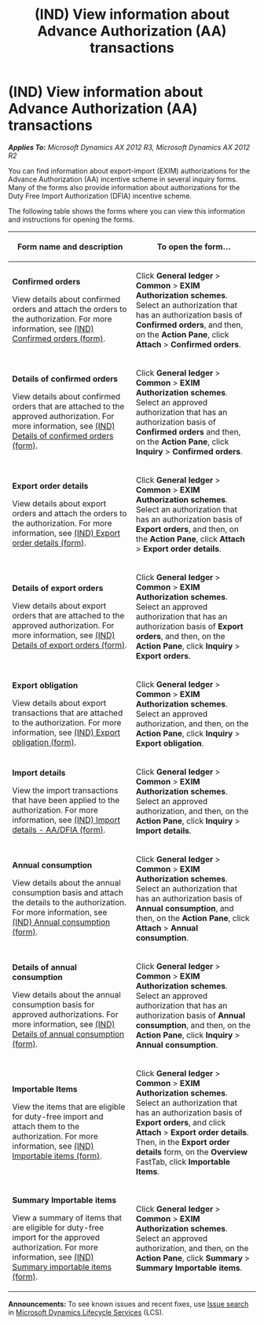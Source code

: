 ﻿---
title: (IND) View information about Advance Authorization (AA) transactions
TOCTitle: (IND) View information about Advance Authorization (AA) transactions
ms:assetid: 39b7ee60-f660-46ea-9430-eafe0c5d4a33
ms:mtpsurl: https://technet.microsoft.com/en-us/library/JJ664628(v=AX.60)
ms:contentKeyID: 49385705
ms.date: 04/18/2014
mtps_version: v=AX.60
f1_keywords:
- inquiry
- (IND)
- india
- Advanced Authorization
- AA transactions
---

# (IND) View information about Advance Authorization (AA) transactions 


_**Applies To:** Microsoft Dynamics AX 2012 R3, Microsoft Dynamics AX 2012 R2_

You can find information about export-import (EXIM) authorizations for the Advance Authorization (AA) incentive scheme in several inquiry forms. Many of the forms also provide information about authorizations for the Duty Free Import Authorization (DFIA) incentive scheme.

The following table shows the forms where you can view this information and instructions for opening the forms.

<table>
<colgroup>
<col style="width: 50%" />
<col style="width: 50%" />
</colgroup>
<thead>
<tr class="header">
<th><p>Form name and description</p></th>
<th><p>To open the form…</p></th>
</tr>
</thead>
<tbody>
<tr class="odd">
<td><p><strong>Confirmed orders</strong></p>
<p>View details about confirmed orders and attach the orders to the authorization. For more information, see <a href="https://technet.microsoft.com/en-us/library/jj677833(v=ax.60)">(IND) Confirmed orders (form)</a>.</p></td>
<td><p>Click <strong>General ledger</strong> &gt; <strong>Common</strong> &gt; <strong>EXIM Authorization schemes</strong>. Select an authorization that has an authorization basis of <strong>Confirmed orders</strong>, and then, on the <strong>Action Pane</strong>, click <strong>Attach</strong> &gt; <strong>Confirmed orders</strong>.</p></td>
</tr>
<tr class="even">
<td><p><strong>Details of confirmed orders</strong></p>
<p>View details about confirmed orders that are attached to the approved authorization. For more information, see <a href="https://technet.microsoft.com/en-us/library/jj664772(v=ax.60)">(IND) Details of confirmed orders (form)</a>.</p></td>
<td><p>Click <strong>General ledger</strong> &gt; <strong>Common</strong> &gt; <strong>EXIM Authorization schemes</strong>. Select an approved authorization that has an authorization basis of <strong>Confirmed orders</strong> and then, on the <strong>Action Pane</strong>, click <strong>Inquiry</strong> &gt; <strong>Confirmed orders</strong>.</p></td>
</tr>
<tr class="odd">
<td><p><strong>Export order details</strong></p>
<p>View details about export orders and attach the orders to the authorization. For more information, see <a href="https://technet.microsoft.com/en-us/library/jj664709(v=ax.60)">(IND) Export order details (form)</a>.</p></td>
<td><p>Click <strong>General ledger</strong> &gt; <strong>Common</strong> &gt; <strong>EXIM Authorization schemes</strong>. Select an authorization that has an authorization basis of <strong>Export orders</strong>, and then, on the <strong>Action Pane</strong>, click <strong>Attach</strong> &gt; <strong>Export order details</strong>.</p></td>
</tr>
<tr class="even">
<td><p><strong>Details of export orders</strong></p>
<p>View details about export orders that are attached to the approved authorization. For more information, see <a href="https://technet.microsoft.com/en-us/library/jj664467(v=ax.60)">(IND) Details of export orders (form)</a>.</p></td>
<td><p>Click <strong>General ledger</strong> &gt; <strong>Common</strong> &gt; <strong>EXIM Authorization schemes</strong>. Select an approved authorization that has an authorization basis of <strong>Export orders</strong>, and then, on the <strong>Action Pane</strong>, click <strong>Inquiry</strong> &gt; <strong>Export orders</strong>.</p></td>
</tr>
<tr class="odd">
<td><p><strong>Export obligation</strong></p>
<p>View details about export transactions that are attached to the authorization. For more information, see <a href="https://technet.microsoft.com/en-us/library/jj677976(v=ax.60)">(IND) Export obligation (form)</a>.</p></td>
<td><p>Click <strong>General ledger</strong> &gt; <strong>Common</strong> &gt; <strong>EXIM Authorization schemes</strong>. Select an approved authorization, and then, on the <strong>Action Pane</strong>, click <strong>Inquiry</strong> &gt; <strong>Export obligation</strong>.</p></td>
</tr>
<tr class="even">
<td><p><strong>Import details</strong></p>
<p>View the import transactions that have been applied to the authorization. For more information, see <a href="https://technet.microsoft.com/en-us/library/jj664632(v=ax.60)">(IND) Import details - AA/DFIA (form)</a>.</p></td>
<td><p>Click <strong>General ledger</strong> &gt; <strong>Common</strong> &gt; <strong>EXIM Authorization schemes</strong>. Select an approved authorization, and then, on the <strong>Action Pane</strong>, click <strong>Inquiry</strong> &gt; <strong>Import details</strong>.</p></td>
</tr>
<tr class="odd">
<td><p><strong>Annual consumption</strong></p>
<p>View details about the annual consumption basis and attach the details to the authorization. For more information, see <a href="https://technet.microsoft.com/en-us/library/jj664613(v=ax.60)">(IND) Annual consumption (form)</a>.</p></td>
<td><p>Click <strong>General ledger</strong> &gt; <strong>Common</strong> &gt; <strong>EXIM Authorization schemes</strong>. Select an authorization that has an authorization basis of <strong>Annual consumption</strong>, and then, on the <strong>Action Pane</strong>, click <strong>Attach</strong> &gt; <strong>Annual consumption</strong>.</p></td>
</tr>
<tr class="even">
<td><p><strong>Details of annual consumption</strong></p>
<p>View details about the annual consumption basis for approved authorizations. For more information, see <a href="https://technet.microsoft.com/en-us/library/jj664950(v=ax.60)">(IND) Details of annual consumption (form)</a>.</p></td>
<td><p>Click <strong>General ledger</strong> &gt; <strong>Common</strong> &gt; <strong>EXIM Authorization schemes</strong>. Select an approved authorization that has an authorization basis of <strong>Annual consumption</strong>, and then, on the <strong>Action Pane</strong>, click <strong>Inquiry</strong> &gt; <strong>Annual consumption</strong>.</p></td>
</tr>
<tr class="odd">
<td><p><strong>Importable Items</strong></p>
<p>View the items that are eligible for duty-free import and attach them to the authorization. For more information, see <a href="https://technet.microsoft.com/en-us/library/jj664640(v=ax.60)">(IND) Importable items (form)</a>.</p></td>
<td><p>Click <strong>General ledger</strong> &gt; <strong>Common</strong> &gt; <strong>EXIM Authorization schemes</strong>. Select an authorization that has an authorization basis of <strong>Export orders</strong>, and click <strong>Attach</strong> &gt; <strong>Export order details</strong>. Then, in the <strong>Export order details</strong> form, on the <strong>Overview</strong> FastTab, click <strong>Importable Items</strong>.</p></td>
</tr>
<tr class="even">
<td><p><strong>Summary Importable items</strong></p>
<p>View a summary of items that are eligible for duty-free import for the approved authorization. For more information, see <a href="https://technet.microsoft.com/en-us/library/jj664946(v=ax.60)">(IND) Summary importable items (form)</a>.</p></td>
<td><p>Click <strong>General ledger</strong> &gt; <strong>Common</strong> &gt; <strong>EXIM Authorization schemes</strong>. Select an approved authorization, and then, on the <strong>Action Pane</strong>, click <strong>Summary</strong> &gt; <strong>Summary Importable items</strong>.</p></td>
</tr>
</tbody>
</table>

  
**Announcements:** To see known issues and recent fixes, use [Issue search](http://go.microsoft.com/fwlink/?linkid=389258) in [Microsoft Dynamics Lifecycle Services](http://go.microsoft.com/fwlink/?linkid=306505) (LCS).


